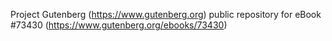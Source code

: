 Project Gutenberg (https://www.gutenberg.org) public repository for eBook #73430 (https://www.gutenberg.org/ebooks/73430)

